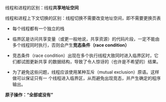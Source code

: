 线程和进程的区别：线程**共享地址空间**

线程和进程上下文切换的区别：线程切换不需要改变地址空间，即不需要更换页表

* 每个线程都有一个独立的栈

* 临界区是访问共享变量（或更一般地说，共享资源）的代码片段，一定不能由多个线程同时执行，否则会产生**竞态条件（race condition）**
* 竞态条件（race condition）出现在多个执行线程大致同时进入临界区时，它们都试图更新共享 的数据结构，导致了令人惊讶的（也许是不希望的）结果。

* 为了避免这些问题，线程应该使用某种互斥（mutual exclusion）原语。这样做可以保证只有一 个线程进入临界区，从而避免出现竞态，并产生确定的程序输出。

**原子操作：“全部或没有”**